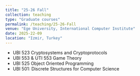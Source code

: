```yaml
---
title: "25-26 Fall"
collection: teaching
type: "Graduate courses"
permalink: /teaching/25-26-Fall
venue: "Ege University, International Computer Institute"
date: 2025-22-09
location: "Izmir, Turkey"
---
```


<!--  This is a description of a teaching experience. You can use markdown like any other post. -->

* UBI 523 Cryptosystems and Cryptoprotocols
* UBI 553 & UTI 553 Game Theory
* UBI 525  Object Oriented Programming
* UBI 501: Discrete Structures for Computer Science
